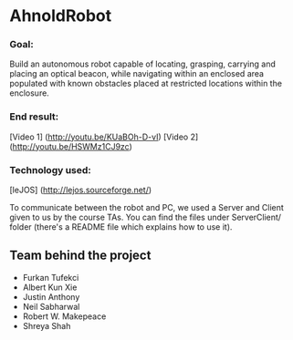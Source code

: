 AhnoldRobot
===

### Goal:

Build an autonomous robot capable of locating, grasping, carrying and placing an optical beacon, while navigating within an enclosed area populated with known obstacles placed at restricted locations within the enclosure.

### End result:

[Video 1] (http://youtu.be/KUaBOh-D-vI)
[Video 2] (http://youtu.be/HSWMz1CJ9zc)

### Technology used:

[leJOS] (http://lejos.sourceforge.net/)

To communicate between the robot and PC, we used a Server and Client given to us by the course TAs. You can find the files under ServerClient/ folder (there's a README file which explains how to use it).

Team behind the project
---
- Furkan Tufekci
- Albert Kun Xie
- Justin Anthony
- Neil Sabharwal
- Robert W. Makepeace
- Shreya Shah
